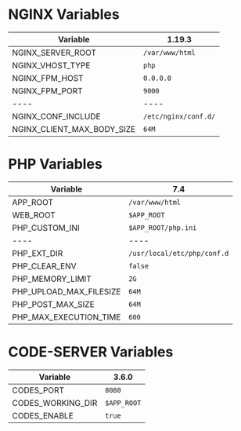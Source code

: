 # NGINX Variables
| Variable                   | 1.19.3               |
| -------------------------- | -------------------- |
| NGINX_SERVER_ROOT          | `/var/www/html`      |
| NGINX_VHOST_TYPE           | `php`                |
| NGINX_FPM_HOST             | `0.0.0.0`            |
| NGINX_FPM_PORT             | `9000`               |
| ----                       | ----                 |
| NGINX_CONF_INCLUDE         | `/etc/nginx/conf.d/` |
| NGINX_CLIENT_MAX_BODY_SIZE | `64M`                |

# PHP Variables
| Variable                | 7.4                         |
| ----------------------- | --------------------------- |
| APP_ROOT                | `/var/www/html`             |
| WEB_ROOT                | `$APP_ROOT`                 |
| PHP_CUSTOM_INI          | `$APP_ROOT/php.ini`         |
| ----                    | ----                        |
| PHP_EXT_DIR             | `/usr/local/etc/php/conf.d` |
| PHP_CLEAR_ENV           | `false`                     |
| PHP_MEMORY_LIMIT        | `2G`                        |
| PHP_UPLOAD_MAX_FILESIZE | `64M`                       |
| PHP_POST_MAX_SIZE       | `64M`                       |
| PHP_MAX_EXECUTION_TIME  | `600`                       |

# CODE-SERVER Variables
| Variable          | 3.6.0           |
| ----------------- | --------------- |
| CODES_PORT        | `8080`          |
| CODES_WORKING_DIR | `$APP_ROOT` |
| CODES_ENABLE      | `true`          |
